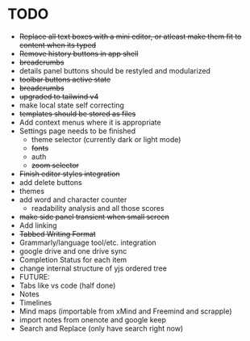 # TODO

- ~~Replace all text boxes with a mini editor, or atleast make them fit to content when its typed~~
- ~~Remove history buttons in app shell~~
- ~~breadcrumbs~~
- details panel buttons should be restyled and modularized
- ~~toolbar buttons active state~~
- ~~breadcrumbs~~
- ~~upgraded to tailwind v4~~
- make local state self correcting
- ~~templates should be stored as files~~
- Add context menus where it is appropriate
- Settings page needs to be finished
  - theme selector (currently dark or light mode)
  - ~~fonts~~
  - auth
  - ~~zoom selector~~
- ~~Finish editor styles integration~~
- add delete buttons
- themes
- add word and character counter
  - readability analysis and all those scores
- ~~make side panel transient when small screen~~
- Add linking
- ~~Tabbed Writing Format~~
- Grammarly/language tool/etc. integration
- google drive and one drive sync
- Completion Status for each item
- change internal structure of yjs ordered tree
- FUTURE:
- Tabs like vs code (half done)
- Notes
- Timelines
- Mind maps (importable from xMind and Freemind and scrapple)
- import notes from onenote and google keep
- Search and Replace (only have search right now)
